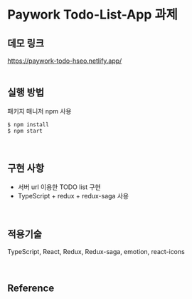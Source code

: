 # Paywork Todo-List-App 과제

## 데모 링크
https://paywork-todo-hseo.netlify.app/
<br>
<br>

## 실행 방법
패키지 매니저 npm 사용

```
$ npm install
$ npm start
```
<br>

## 구현 사항

- 서버 url 이용한 TODO list 구현
- TypeScript + redux + redux-saga 사용
<br>


## 적용기술

TypeScript, React, Redux, Redux-saga, emotion, react-icons
  
<br>

## Reference
